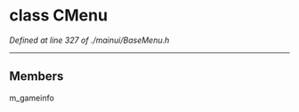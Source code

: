 # class CMenu

*Defined at line 327 of ./mainui/BaseMenu.h*

-----------------------------------------------------



## Members

 m_gameinfo



